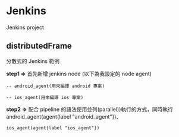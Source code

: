 # Jenkins

Jenkins project

## distributedFrame

分散式的 Jenkins 範例

**step1 =>** 首先新增 jenkins node (以下為我設定的 node agent)

    -- android_agent(用來編譯 android 專案)

    -- ios_agent(用來編譯 ios 專案)

**step2 =>** 配合 pipeline 的語法使用並列(parallel))執行的方式，同時執行 android_agent(agent{label "android_agent"})、	 

    ios_agent(agent{label "ios_agent"})
